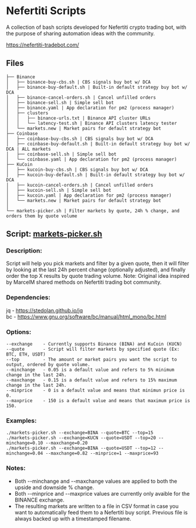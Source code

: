 # Nefertiti Scripts

A collection of bash scripts developed for Nefertiti crypto trading bot, with the purpose of sharing automation ideas with the community.

https://nefertiti-tradebot.com/

## Files
```
├── Binance
│   ├── binance-buy-cbs.sh | CBS signals buy bot w/ DCA
│   ├── binance-buy-default.sh | Built-in default strategy buy bot w/ DCA
│   ├── binance-cancel-orders.sh | Cancel unfilled orders
│   ├── binance-sell.sh | Simple sell bot
│   ├── binance.yaml | App declaration for pm2 (process manager)
│   ├── clusters
│   │   ├── binance-urls.txt | Binance API cluster URLs
│   │   └── latency-test.sh | Binance API clusters latency tester
│   └── markets.new | Market pairs for default strategy bot
├── Coinbase
│   ├── coinbase-buy-cbs.sh | CBS signals buy bot w/ DCA
│   ├── coinbase-buy-default.sh | Built-in default strategy buy bot w/ DCA | ALL markets
│   ├── coinbase-sell.sh | Simple sell bot
│   └── coinbase.yaml | App declaration for pm2 (process manager)
├── KuCoin
│   ├── kucoin-buy-cbs.sh | CBS signals buy bot w/ DCA
│   ├── kucoin-buy-default.sh | Built-in default strategy buy bot w/ DCA
│   ├── kucoin-cancel-orders.sh | Cancel unfilled orders
│   ├── kucoin-sell.sh | Simple sell bot
│   ├── kucoin.yaml | App declaration for pm2 (process manager)
│   └── markets.new | Market pairs for default strategy bot
│
└── markets-picker.sh | Filter markets by quote, 24h % change, and orders them by quote volume
```


## Script: [markets-picker.sh](https://github.com/rleons/nefertiti-scripts/blob/main/markets-picker.sh)

### Description:
Script will help you pick markets and filter by a given quote, then it will filter by looking at the last 24h percent change (optionally adjusted), and finally order the top X results by quote trading volume. Note: Original idea inspired by MarcelM shared methods on Nefertiti trading bot community. 

### Dependencies:
jq - https://stedolan.github.io/jq <br>
bc - https://www.gnu.org/software/bc/manual/html_mono/bc.html

### Options:
```
--exchange    - Currently supports Binance (BINA) and KuCoin (KUCN)
--quote       - Script will filter markets by specified quote (Ex: BTC, ETH, USDT)
--top         - The amount or market pairs you want the script to output, ordered by quote volume.
--minchange   - 0.05 is a default value and refers to 5% minimum change in the last 24h.
--maxchange   - 0.15 is a default value and refers to 15% maximum change in the last 24h.
--minprice    - 0 is a default value and means that minimun price is 0.
--maxprice    - 150 is a default value and means that maximum price is 150.
```

### Examples:
```
./markets-picker.sh --exchange=BINA --quote=BTC --top=15
./markets-picker.sh --exchange=KUCN --quote=USDT --top=20 --minchange=0.10 --maxchange=0.20
./markets-picker.sh --exchange=BINA --quote=USDT --top=12 --minchange=0.04 --maxchange=0.82 --minprice=1 --maxprice=93
```

### Notes:
- Both --minchange and --maxchange values are applied to both the upside and downside % change. <br>
- Both --minprice and --maxprice values are currently only avaible for the BINANCE exchange. <br>
- The resulting markets are written to a file in CSV format in case you want to automatically feed them to a Nefertiti buy script. Previous file is always backed up with a timestamped filename.
